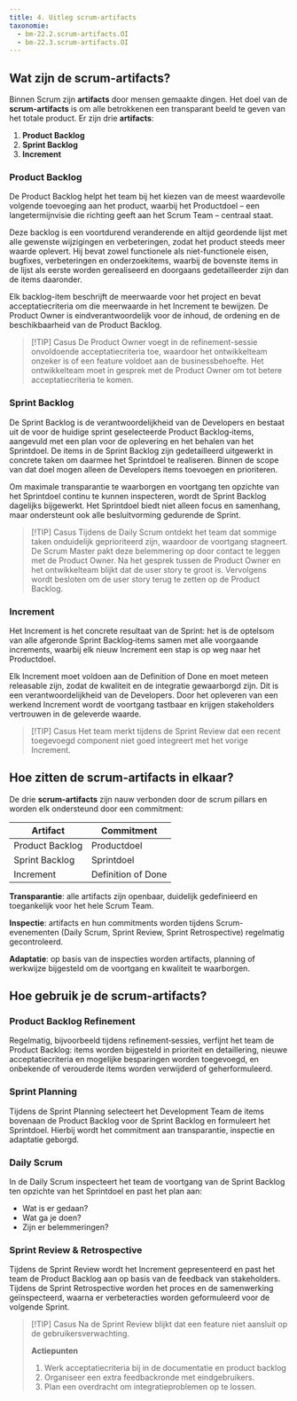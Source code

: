 ```yaml
---
title: 4. Uitleg scrum-artifacts
taxonomie:
  - bm-22.2.scrum-artifacts.OI
  - bm-22.3.scrum-artifacts.OI
---
```


## Wat zijn de scrum-artifacts?
Binnen Scrum zijn **artifacts** door mensen gemaakte dingen. Het doel van de **scrum-artifacts** is om alle betrokkenen een transparant beeld te geven van het totale product. Er zijn drie **artifacts**:

1. **Product Backlog**
2. **Sprint Backlog**
3. **Increment**

### Product Backlog
De Product Backlog helpt het team bij het kiezen van de meest waardevolle volgende toevoeging aan het product, waarbij het Productdoel – een langetermijnvisie die richting geeft aan het Scrum Team – centraal staat. 

Deze backlog is een voortdurend veranderende en altijd geordende lijst met alle gewenste wijzigingen en verbeteringen, zodat het product steeds meer waarde oplevert. Hij bevat zowel functionele als niet-functionele eisen, bugfixes, verbeteringen en onderzoekitems, waarbij de bovenste items in de lijst als eerste worden gerealiseerd en doorgaans gedetailleerder zijn dan de items daaronder. 

Elk backlog-item beschrijft de meerwaarde voor het project en bevat acceptatiecriteria om die meerwaarde in het Increment te bewijzen. De Product Owner is eindverantwoordelijk voor de inhoud, de ordening en de beschikbaarheid van de Product Backlog.

> [!TIP] Casus
> De Product Owner voegt in de refinement-sessie onvoldoende acceptatiecriteria toe, waardoor het ontwikkelteam onzeker is of een feature voldoet aan de businessbehoefte. Het ontwikkelteam moet in gesprek met de Product Owner om tot betere acceptatiecriteria te komen.

### Sprint Backlog
De Sprint Backlog is de verantwoordelijkheid van de Developers en bestaat uit de voor de huidige sprint geselecteerde Product Backlog‑items, aangevuld met een plan voor de oplevering en het behalen van het Sprintdoel. De items in de Sprint Backlog zijn gedetailleerd uitgewerkt in concrete taken om daarmee het Sprintdoel te realiseren. Binnen de scope van dat doel mogen alleen de Developers items toevoegen en prioriteren.

Om maximale transparantie te waarborgen en voortgang ten opzichte van het Sprintdoel continu te kunnen inspecteren, wordt de Sprint Backlog dagelijks bijgewerkt. Het Sprintdoel biedt niet alleen focus en samenhang, maar ondersteunt ook alle besluitvorming gedurende de Sprint.

> [!TIP] Casus
> Tijdens de Daily Scrum ontdekt het team dat sommige taken onduidelijk geprioriteerd zijn, waardoor de voortgang stagneert. De Scrum Master pakt deze belemmering op door contact te leggen met de Product Owner. Na het gesprek tussen de Product Owner en het ontwikkelteam blijkt dat de user story te groot is. Vervolgens wordt besloten om de user story terug te zetten op de Product Backlog.

### Increment
Het Increment is het concrete resultaat van de Sprint: het is de optelsom van alle afgeronde Sprint Backlog‑items samen met alle voorgaande increments, waarbij elk nieuw Increment een stap is op weg naar het Productdoel. 

Elk Increment moet voldoen aan de Definition of Done en moet meteen releasable zijn, zodat de kwaliteit en de integratie gewaarborgd zijn. Dit is een verantwoordelijkheid van de Developers. Door het opleveren van een werkend Increment wordt de voortgang tastbaar en krijgen stakeholders vertrouwen in de geleverde waarde.

> [!TIP] Casus
> Het team merkt tijdens de Sprint Review dat een recent toegevoegd component niet goed integreert met het vorige Increment.

## Hoe zitten de scrum-artifacts in elkaar?
De drie **scrum-artifacts** zijn nauw verbonden door de scrum pillars en worden elk ondersteund door een commitment:

| Artifact        | Commitment         |
| --------------- | ------------------ |
| Product Backlog | Productdoel        |
| Sprint Backlog  | Sprintdoel         |
| Increment       | Definition of Done |

**Transparantie**: alle artifacts zijn openbaar, duidelijk gedefinieerd en toegankelijk voor het hele Scrum Team.

**Inspectie**: artifacts en hun commitments worden tijdens Scrum-evenementen (Daily Scrum, Sprint Review, Sprint Retrospective) regelmatig gecontroleerd.

**Adaptatie**: op basis van de inspecties worden artifacts, planning of werkwijze bijgesteld om de voortgang en kwaliteit te waarborgen.

## Hoe gebruik je de scrum-artifacts?
### Product Backlog Refinement
Regelmatig, bijvoorbeeld tijdens refinement‑sessies, verfijnt het team de Product Backlog: items worden bijgesteld in prioriteit en detaillering, nieuwe acceptatiecriteria en mogelijke besparingen worden toegevoegd, en onbekende of verouderde items worden verwijderd of geherformuleerd.

### Sprint Planning
Tijdens de Sprint Planning selecteert het Development Team de items bovenaan de Product Backlog voor de Sprint Backlog en formuleert het Sprintdoel. Hierbij wordt het commitment aan transparantie, inspectie en adaptatie geborgd.

### Daily Scrum
In de Daily Scrum inspecteert het team de voortgang van de Sprint Backlog ten opzichte van het Sprintdoel en past het plan aan:

- Wat is er gedaan?
- Wat ga je doen?
- Zijn er belemmeringen?

### Sprint Review & Retrospective
Tijdens de Sprint Review wordt het Increment gepresenteerd en past het team de Product Backlog aan op basis van de feedback van stakeholders. Tijdens de Sprint Retrospective worden het proces en de samenwerking geïnspecteerd, waarna er verbeteracties worden geformuleerd voor de volgende Sprint.

> [!TIP] Casus 
> Na de Sprint Review blijkt dat een feature niet aansluit op de gebruikersverwachting.
> 
> **Actiepunten**
> 1. Werk acceptatiecriteria bij in de documentatie en product backlog
> 2. Organiseer een extra feedbackronde met eindgebruikers.
> 3. Plan een overdracht om integratieproblemen op te lossen.
